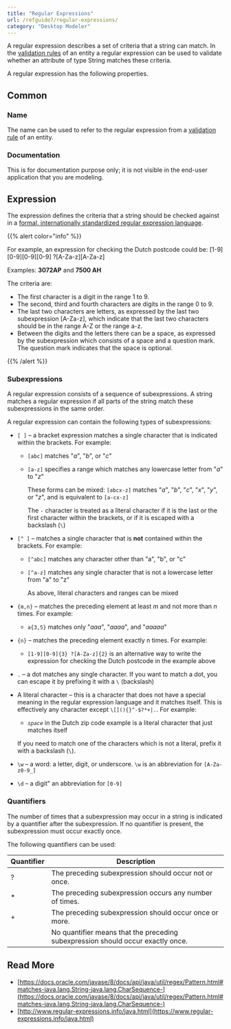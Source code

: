 ```yaml
---
title: "Regular Expressions"
url: /refguide7/regular-expressions/
category: "Desktop Modeler"
---
```



A regular expression describes a set of criteria that a string can match. In the [validation rules](/refguide7/validation-rules/) of an entity a regular expression can be used to validate whether an attribute of type String matches these criteria.

A regular expression has the following properties.

## Common

### Name

The name can be used to refer to the regular expression from a [validation rule](/refguide7/validation-rules/) of an entity.

### Documentation

This is for documentation purpose only; it is not visible in the end-user application that you are modeling.

## Expression

The expression defines the criteria that a string should be checked against in a [formal, internationally standardized regular expression language](https://docs.oracle.com/javase/8/docs/api/java/util/regex/Pattern.html).

{{% alert color="info" %}}

For example, an expression for checking the Dutch postcode could be: [1-9][0-9][0-9][0-9] ?[A-Za-z][A-Za-z]

Examples: **3072AP** and **7500 AH**

The criteria are:

* The first character is a digit in the range 1 to 9.
* The second, third and fourth characters are digits in the range 0 to 9.
* The last two characters are letters, as expressed by the last two subexpression [A-Za-z], which indicate that the last two characters should be in the range A-Z or the range a-z.
* Between the digits and the letters there can be a space, as expressed by the subexpression which consists of a space and a question mark. The question mark indicates that the space is optional.

{{% /alert %}}

### Subexpressions

A regular expression consists of a sequence of subexpressions. A string matches a regular expression if all parts of the string match these subexpressions in the same order.

A regular expression can contain the following types of subexpressions:

* `[ ]` – a bracket expression matches a single character that is indicated within the brackets. For example:

    * `[abc]` matches "*a*", "*b*", or "*c*"

    * `[a-z]` specifies a range which matches any lowercase letter from "*a*" to "*z*"

        These forms can be mixed: `[abcx-z]` matches "*a*", "*b*", "*c*", "*x*", "*y*", or "*z*", and is equivalent to `[a-cx-z]`

        The `-` character is treated as a literal character if it is the last or the first character within the brackets, or if it is escaped with a backslash (`\`)

* `[^ ]` – matches a single character that is **not** contained within the brackets. For example:

    * `[^abc]` matches any character other than "a", "b", or "c"

    * `[^a-z]` matches any single character that is not a lowercase letter from "a" to "z"

        As above, literal characters and ranges can be mixed

* `{m,n}` – matches the preceding element at least *m* and not more than *n* times. For example:

    * `a{3,5}` matches only "*aaa*", "*aaaa*", and "*aaaaa*"

* `{n}` – matches the preceding element exactly n times. For example:

    * `[1-9][0-9]{3} ?[A-Za-z]{2}` is an alternative way to write the expression for checking the Dutch postcode in the example above

* `.` – a dot matches any single character. If you want to match a dot, you can escape it by prefixing it with a `\` (backslash)

* A literal character – this is a character that does not have a special meaning in the regular expression language and it matches itself. This is effectively any character except `\[](){}^-$?*+|.`. For example:

    * *`space`* in the Dutch zip code example is a literal character that just matches itself

    If you need to match one of the characters which is not a literal, prefix it with a backslash (`\`).

* `\w` – a word: a letter, digit, or underscore. `\w` is an abbreviation for `[A-Za-z0-9_]`

* `\d` – a digit" an abbreviation for `[0-9]`

### Quantifiers

The number of times that a subexpression may occur in a string is indicated by a quantifier after the subexpression. If no quantifier is present, the subexpression must occur exactly once.

The following quantifiers can be used:

| Quantifier | Description  |
| --- | --- |
| ? | The preceding subexpression should occur not or once. |
| * | The preceding subexpression occurs any number of times. |
| + | The preceding subexpression should occur once or more. |
|   | No quantifier means that the preceding subexpression should occur exactly once. |

## **Read More**

* [https://docs.oracle.com/javase/8/docs/api/java/util/regex/Pattern.html#matches-java.lang.String-java.lang.CharSequence-](https://docs.oracle.com/javase/8/docs/api/java/util/regex/Pattern.html#matches-java.lang.String-java.lang.CharSequence-)
* [http://www.regular-expressions.info/java.html](https://www.regular-expressions.info/java.html)
